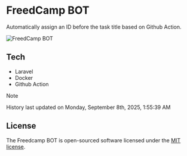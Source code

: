 # FreedCamp BOT

Automatically assign an ID before the task title based on Github Action.

![FreedCamp BOT](https://repository-images.githubusercontent.com/737932867/7d34798b-2680-471c-b089-a78a718d3d6a)

## Tech

- Laravel
- Docker
- Github Action

> [!NOTE]  
> History last updated on Monday, September 8th, 2025, 1:55:39 AM

## License

The Freedcamp BOT is open-sourced software licensed under the [MIT license](https://opensource.org/licenses/MIT).

